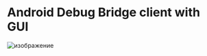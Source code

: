 # Android Debug Bridge client with GUI
![изображение](https://github.com/user-attachments/assets/c7c14a24-4165-4200-8596-9dfd6372e09a)
